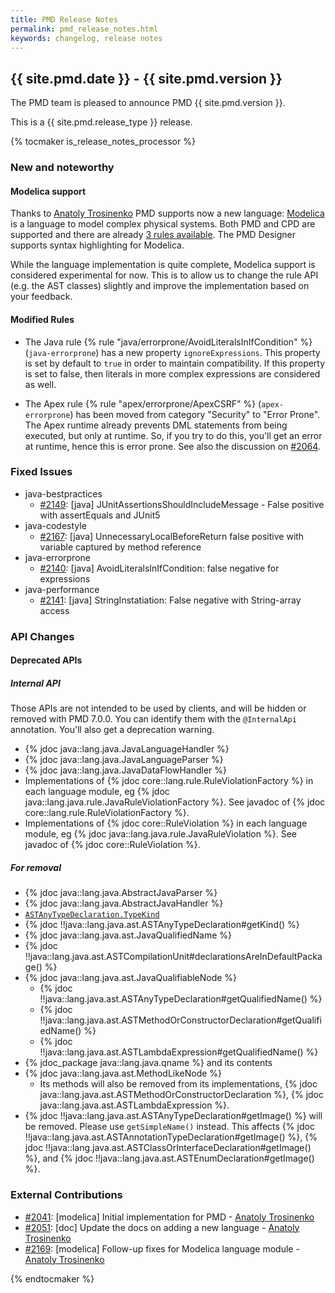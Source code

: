 ```yaml
---
title: PMD Release Notes
permalink: pmd_release_notes.html
keywords: changelog, release notes
---
```


<!-- NOTE: THESE RELEASE NOTES ARE THOSE FROM MASTER -->
<!-- They were copied to avoid merge conflicts when merging back master -->
<!-- the 7_0_0_release_notes.md is the page to be used when adding new 7.0.0 changes -->


## {{ site.pmd.date }} - {{ site.pmd.version }}

The PMD team is pleased to announce PMD {{ site.pmd.version }}.

This is a {{ site.pmd.release_type }} release.

{% tocmaker is_release_notes_processor %}

### New and noteworthy

#### Modelica support

Thanks to [Anatoly Trosinenko](https://github.com/atrosinenko) PMD supports now a new language:
[Modelica](https://modelica.org/modelicalanguage) is a language to model complex physical systems.
Both PMD and CPD are supported and there are already [3 rules available](pmd_rules_modelica.html).
The PMD Designer supports syntax highlighting for Modelica.

While the language implementation is quite complete, Modelica support is considered experimental
for now. This is to allow us to change the rule API (e.g. the AST classes) slightly and improve
the implementation based on your feedback.

#### Modified Rules

*   The Java rule {% rule "java/errorprone/AvoidLiteralsInIfCondition" %} (`java-errorprone`) has a new property
    `ignoreExpressions`. This property is set by default to `true` in order to maintain compatibility. If this
    property is set to false, then literals in more complex expressions are considered as well.

*   The Apex rule {% rule "apex/errorprone/ApexCSRF" %} (`apex-errorprone`) has been moved from category
    "Security" to "Error Prone". The Apex runtime already prevents DML statements from being executed, but only
    at runtime. So, if you try to do this, you'll get an error at runtime, hence this is error prone. See also
    the discussion on [#2064](https://github.com/pmd/pmd/issues/2064).

### Fixed Issues

*   java-bestpractices
    *   [#2149](https://github.com/pmd/pmd/issues/2149): \[java] JUnitAssertionsShouldIncludeMessage - False positive with assertEquals and JUnit5
*   java-codestyle
    *   [#2167](https://github.com/pmd/pmd/issues/2167): \[java] UnnecessaryLocalBeforeReturn false positive with variable captured by method reference
*   java-errorprone
    *   [#2140](https://github.com/pmd/pmd/issues/2140): \[java] AvoidLiteralsInIfCondition: false negative for expressions
*   java-performance
    *   [#2141](https://github.com/pmd/pmd/issues/2141): \[java] StringInstatiation: False negative with String-array access

### API Changes


#### Deprecated APIs

##### Internal API

Those APIs are not intended to be used by clients, and will be hidden or removed with PMD 7.0.0.
You can identify them with the `@InternalApi` annotation. You'll also get a deprecation warning.

* {% jdoc java::lang.java.JavaLanguageHandler %}
* {% jdoc java::lang.java.JavaLanguageParser %}
* {% jdoc java::lang.java.JavaDataFlowHandler %}
* Implementations of {% jdoc core::lang.rule.RuleViolationFactory %} in each
  language module, eg {% jdoc java::lang.java.rule.JavaRuleViolationFactory %}.
  See javadoc of {% jdoc core::lang.rule.RuleViolationFactory %}.
* Implementations of {% jdoc core::RuleViolation %} in each language module,
  eg {% jdoc java::lang.java.rule.JavaRuleViolation %}. See javadoc of
  {% jdoc core::RuleViolation %}.

##### For removal

* {% jdoc java::lang.java.AbstractJavaParser %}
* {% jdoc java::lang.java.AbstractJavaHandler %}
* [`ASTAnyTypeDeclaration.TypeKind`](https://javadoc.io/page/net.sourceforge.pmd/pmd-java/6.21.0/net/sourceforge/pmd/lang/java/ast/ASTAnyTypeDeclaration.TypeKind.html)
* {% jdoc !!java::lang.java.ast.ASTAnyTypeDeclaration#getKind() %}
* {% jdoc java::lang.java.ast.JavaQualifiedName %}
* {% jdoc !!java::lang.java.ast.ASTCompilationUnit#declarationsAreInDefaultPackage() %}
* {% jdoc java::lang.java.ast.JavaQualifiableNode %}
  * {% jdoc !!java::lang.java.ast.ASTAnyTypeDeclaration#getQualifiedName() %}
  * {% jdoc !!java::lang.java.ast.ASTMethodOrConstructorDeclaration#getQualifiedName() %}
  * {% jdoc !!java::lang.java.ast.ASTLambdaExpression#getQualifiedName() %}
* {% jdoc_package java::lang.java.qname %} and its contents
* {% jdoc java::lang.java.ast.MethodLikeNode %}
  * Its methods will also be removed from its implementations,
    {% jdoc java::lang.java.ast.ASTMethodOrConstructorDeclaration %},
    {% jdoc java::lang.java.ast.ASTLambdaExpression %}.
* {% jdoc !!java::lang.java.ast.ASTAnyTypeDeclaration#getImage() %} will be removed. Please use `getSimpleName()`
  instead. This affects {% jdoc !!java::lang.java.ast.ASTAnnotationTypeDeclaration#getImage() %},
  {% jdoc !!java::lang.java.ast.ASTClassOrInterfaceDeclaration#getImage() %}, and
  {% jdoc !!java::lang.java.ast.ASTEnumDeclaration#getImage() %}.


### External Contributions

*   [#2041](https://github.com/pmd/pmd/pull/2041): \[modelica] Initial implementation for PMD - [Anatoly Trosinenko](https://github.com/atrosinenko)
*   [#2051](https://github.com/pmd/pmd/pull/2051): \[doc] Update the docs on adding a new language - [Anatoly Trosinenko](https://github.com/atrosinenko)
*   [#2169](https://github.com/pmd/pmd/pull/2169): \[modelica] Follow-up fixes for Modelica language module - [Anatoly Trosinenko](https://github.com/atrosinenko)

{% endtocmaker %}

